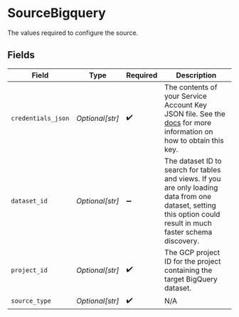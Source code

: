 # SourceBigquery

The values required to configure the source.


## Fields

| Field                                                                                                                                                                                                                      | Type                                                                                                                                                                                                                       | Required                                                                                                                                                                                                                   | Description                                                                                                                                                                                                                |
| -------------------------------------------------------------------------------------------------------------------------------------------------------------------------------------------------------------------------- | -------------------------------------------------------------------------------------------------------------------------------------------------------------------------------------------------------------------------- | -------------------------------------------------------------------------------------------------------------------------------------------------------------------------------------------------------------------------- | -------------------------------------------------------------------------------------------------------------------------------------------------------------------------------------------------------------------------- |
| `credentials_json`                                                                                                                                                                                                         | *Optional[str]*                                                                                                                                                                                                            | :heavy_check_mark:                                                                                                                                                                                                         | The contents of your Service Account Key JSON file. See the <a href="https://docs.airbyte.com/integrations/sources/bigquery#setup-the-bigquery-source-in-airbyte">docs</a> for more information on how to obtain this key. |
| `dataset_id`                                                                                                                                                                                                               | *Optional[str]*                                                                                                                                                                                                            | :heavy_minus_sign:                                                                                                                                                                                                         | The dataset ID to search for tables and views. If you are only loading data from one dataset, setting this option could result in much faster schema discovery.                                                            |
| `project_id`                                                                                                                                                                                                               | *Optional[str]*                                                                                                                                                                                                            | :heavy_check_mark:                                                                                                                                                                                                         | The GCP project ID for the project containing the target BigQuery dataset.                                                                                                                                                 |
| `source_type`                                                                                                                                                                                                              | *Optional[str]*                                                                                                                                                                                                            | :heavy_check_mark:                                                                                                                                                                                                         | N/A                                                                                                                                                                                                                        |